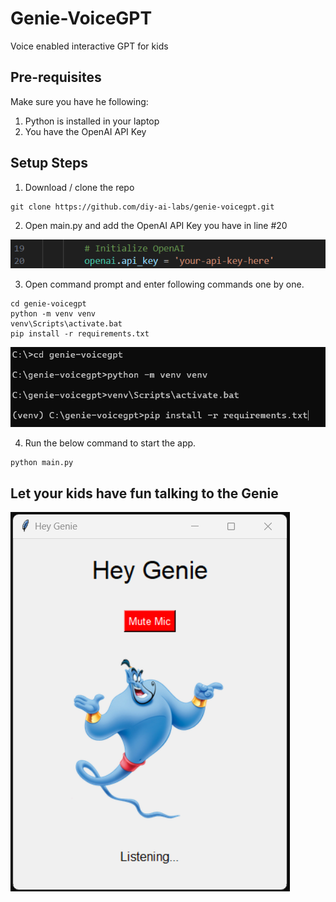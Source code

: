 # Genie-VoiceGPT
Voice enabled interactive GPT for kids

## Pre-requisites

Make sure you have he following:

1. Python is installed in your laptop
2. You have the OpenAI API Key

## Setup Steps

1. Download / clone the repo

```git
git clone https://github.com/diy-ai-labs/genie-voicegpt.git
```

2. Open main.py and add the OpenAI API Key you have in line #20

![alt text](image.png)

3. Open command prompt and enter following commands one by one.

```
cd genie-voicegpt
python -m venv venv
venv\Scripts\activate.bat
pip install -r requirements.txt
```

![alt text](image-1.png)

4. Run the below command to start the app.

```
python main.py
```

## Let your kids have fun talking to the Genie


![alt text](image-2.png)
